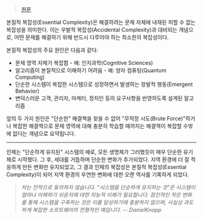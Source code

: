 > [원문](https://wiki.c2.com/?EssentialComplexity)

본질적 복잡성(Essential Complexity)은 해결하려는 문제 자체에 내재된 피할 수 없는 복잡성을 의미한다. 이는 우발적 복잡성(Accidental Complexity)과 대비되는 개념으로, 어떤 문제를 해결하기 위해 반드시 다루어야 하는 최소한의 복잡성이다.

본질적 복잡성의 주요 원인은 다음과 같다:

- 문제 영역 자체가 복잡함 - 예: 인지과학(Cognitive Sciences)
- 알고리즘이 본질적으로 이해하기 어려움 - 예: 양자 컴퓨팅(Quantum Computing)
- 단순한 시스템이 복잡한 시스템으로 성장하면서 발생하는 창발적 행동(Emergent Behavior)
- 변덕스러운 고객, 관리자, 마케터, 정치인 등의 요구사항을 반영하도록 설계된 알고리즘

앞의 두 가지 원인은 "단순한" 해결책을 찾을 수 없어 "무작정 시도(Brute Force)"하거나 복잡한 해결책으로 문제 영역에 대해 충분히 학습할 때까지는 해결책이 복잡할 수밖에 없다는 개념으로 요약됩니다.

---

인체는 "단순하게 유지된" 시스템의 예로, 모든 생명체가 그러했듯이 매우 단순한 유기체로 시작했다. 그 후, 세대를 거듭하며 단순한 변화가 추가되었다. 지역 환경에 더 잘 적응하게 만든 변화만 유지되었고, 그 결과 인체의 복잡성은 본질적 복잡성(Essential Complexity)이 되어 지역 환경의 우연한 변화에 대한 오랜 역사를 기록하게 되었다.

> _저는 전적으로 동의하지 않습니다. "시스템을 단순하게 유지하는 것"은 시스템이 얼마나 이해하기 쉬운지에 대한 지능적 이해가 필요합니다. 점진적인 작은 변화를 통해 시스템을 구축하는 것은 이를 달성하기에 충분하지 않으며, 사실상 과도하게 복잡한 소프트웨어의 전형적인 예입니다. -- DanielKnapp_



